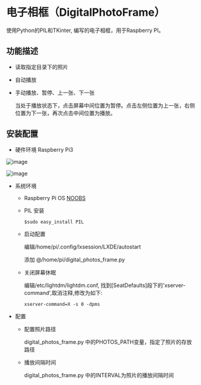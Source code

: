 #  电子相框（DigitalPhotoFrame）
使用Python的PIL和TKinter, 编写的电子相框，用于Raspberry PI。

## 功能描述
* 读取指定目录下的照片
* 自动播放
* 手动播放、暂停、上一张、下一张

  当处于播放状态下，点击屏幕中间位置为暂停。点击左侧位置为上一张，右侧位置为下一张，再次点击中间位置为播放。

## 安装配置
* 硬件环境
Raspberry Pi3

![image](https://github.com/mrwangyu2/DigitalPhotoFrame/tree/master/images/1.png)

![image](https://github.com/mrwangyu2/DigitalPhotoFrame/tree/master/images/2.png)

* 系统环境
  * Raspberry Pi OS [NOOBS](https://www.raspberrypi.org/downloads/)
  * PIL 安装

    ```
    $sudo easy_install PIL
    ```

  * 启动配置

    编辑/home/pi/.config/lxsession/LXDE/autostart 

    添加 @/home/pi/digital_photos_frame.py

  * 关闭屏幕休眠

    编辑/etc/lightdm/lightdm.conf, 找到[SeatDefaults]段下的'xserver-command',取消注释,修改为如下: 

    ```
    xserver-command=X -s 0 -dpms
    ```

* 配置
  * 配置照片路径

    digital_photos_frame.py 中的PHOTOS_PATH变量，指定了照片的存放路径

  * 播放间隔时间

    digital_photos_frame.py 中的INTERVAL为照片的播放间隔时间

